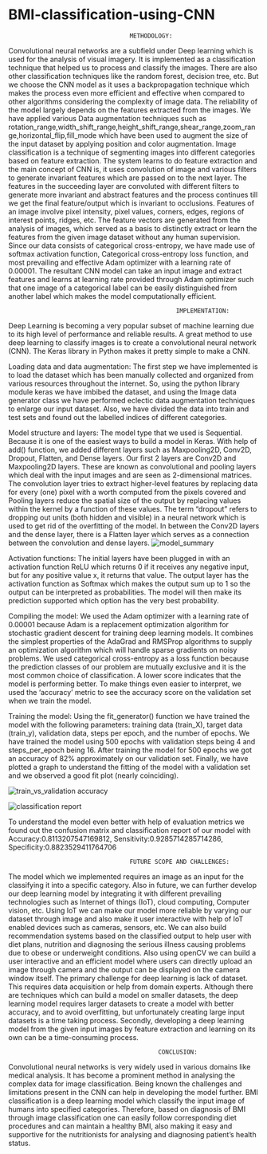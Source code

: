 # BMI-classification-using-CNN
                                      METHODOLOGY:
Convolutional neural networks are a subfield under Deep learning which is used for the analysis of visual imagery. It is implemented as a classification technique that helped us to process and classify the images. There are also other classification techniques like the random forest, decision tree, etc. But we choose the CNN model as it uses a backpropagation technique which makes the process even more efficient and effective when compared to other algorithms considering the complexity of image data. The reliability of the model largely depends on the features extracted from the images.
We have applied various Data augmentation techniques such as rotation_range,width_shift_range,height_shift_range,shear_range,zoom_range,horizontal_flip,fill_mode which have been used to augment the size of the input dataset by applying position and color augmentation.
Image classification is a technique of segmenting images into different categories based on feature extraction. The system learns to do feature extraction and the main concept of CNN is, it uses convolution of image and various filters to generate invariant features which are passed on to the next layer. The features in the succeeding layer are convoluted with different filters to generate more invariant and abstract features and the process continues till we get the final feature/output which is invariant to occlusions. Features of an image involve pixel intensity, pixel values, corners, edges, regions of interest points, ridges, etc. The feature vectors are generated from the analysis of images, which served as a basis to distinctly extract or learn the features from the given image dataset without any human supervision. Since our data consists of categorical cross-entropy, we have made use of softmax activation function, Categorical cross-entropy loss function, and most prevailing and effective Adam optimizer with a learning rate of 0.00001. The resultant CNN model can take an input image and extract features and learns at learning rate provided through Adam optimizer such that one image of a categorical label can be easily distinguished from another label which makes the model computationally efficient.
                                                   
                                                   IMPLEMENTATION:
Deep Learning is becoming a very popular subset of machine learning due to its high level of performance and reliable results. A great method to use deep learning to classify images is to create a convolutional neural network (CNN). The Keras library in Python makes it pretty simple to make a CNN.

Loading data and data augmentation:
The first step we have implemented is to load the dataset which has been manually collected and organized from various resources throughout the internet. So, using the python library module keras we have imbibed the dataset, and using the Image data generator class we have performed eclectic data augmentation techniques to enlarge our input dataset. Also, we have divided the data into train and test sets and found out the labelled indices of different categories.

Model structure and layers:
The model type that we used is Sequential. Because it is one of the easiest ways to build a model in Keras. With help of add() function, we added different layers such as Maxpooling2D, Conv2D, Dropout, Flatten, and Dense layers.
Our first 2 layers are Conv2D and Maxpooling2D layers. These are known as convolutional and pooling layers which deal with the input images and are seen as 2-dimensional matrices. The convolution layer tries to extract higher-level features by replacing data for every (one) pixel with a worth computed from the pixels covered and Pooling layers reduce the spatial size of the output by replacing values within the kernel by a function of these values.
The term “dropout” refers to dropping out units (both hidden and visible) in a neural network which is used to get rid of the overfitting of the model.
In between the Conv2D layers and the dense layer, there is a Flatten layer which serves as a connection between the convolution and dense layers.
![model_summary](https://github.com/Krisshvamsi/Predictive-Analysis-of-BMI-using-captured-Image-Analysis-with-Covolutional-Neural-Network/blob/main/model_summary.PNG)
 
Activation functions:
The initial layers have been plugged in with an activation function ReLU which returns 0 if it receives any negative input, but for any positive value x, it returns that value.
The output layer has the activation function as Softmax which makes the output sum up to 1 so the output can be interpreted as probabilities. The model will then make its prediction supported which option has the very best probability.

Compiling the model:
We used the Adam optimizer with a learning rate of 0.00001 because Adam is a replacement optimization algorithm for stochastic gradient descent for training deep learning models. It combines the simplest properties of the AdaGrad and RMSProp algorithms to supply an optimization algorithm which will handle sparse gradients on noisy problems. We used categorical cross-entropy as a loss function because the prediction classes of our problem are mutually exclusive and it is the most common choice of classification. A lower score indicates that the model is performing better.
To make things even easier to interpret, we used the ‘accuracy’ metric to see the accuracy score on the validation set when we train the model.

Training the model:
Using the fit_generator() function we have trained the model with the following parameters: training data (train_X), target data (train_y), validation data, steps per epoch, and the number of epochs.
We have trained the model using 500 epochs with validation steps being 4 and steps_per_epoch being 16. After training the model for 500 epochs we got an accuracy of 82% approximately on our validation set. Finally, we have plotted a graph to understand the fitting of the model with a validation set and we observed a good fit plot (nearly coinciding).

![train_vs_validation accuracy](https://github.com/Krisshvamsi/Predictive-Analysis-of-BMI-using-captured-Image-Analysis-with-Covolutional-Neural-Network/blob/main/Final_metrics.PNG)

![classification report](https://github.com/Krisshvamsi/Predictive-Analysis-of-BMI-using-captured-Image-Analysis-with-Covolutional-Neural-Network/blob/main/Classification_report.PNG)

To understand the model even better with help of evaluation metrics we found out the confusion matrix and classification report of our model with 
Accuracy:0.8113207547169812,
Sensitivity:0.9285714285714286,
Specificity:0.8823529411764706

                                      FUTURE SCOPE AND CHALLENGES:
The model which we implemented requires an image as an input for the classifying it into a specific category. Also in future, we can further develop our deep learning model by integrating it with different prevailing technologies such as Internet of things (IoT), cloud computing, Computer vision, etc. Using IoT we can make our model more reliable by varying our dataset through image and also make it user interactive with help of IoT enabled devices such as cameras, sensors, etc. We can also build recommendation systems based on the classified output to help user with diet plans, nutrition and diagnosing the serious illness causing problems due to obese or underweight conditions. Also using openCV we can build a user interactive and an efficient model where users can directly upload an image through camera and the output can be displayed on the camera window itself. 
The primary challenge for deep learning is lack of dataset. This requires data acquisition or help from domain experts. Although there are techniques which can build a model on smaller datasets, the deep learning model requires larger datasets to create a model with better accuracy, and to avoid overfitting, but unfortunately creating large input datasets is a time taking process. 
Secondly, developing a deep learning model from the given input images by feature extraction and learning on its own can be a time-consuming process.

                                              CONCLUSION:
Convolutional neural networks is very widely used in various domains like medical analysis. It has become a prominent method in analysing the complex data for image classification. Being known the challenges and limitations present in the CNN can help in developing the model further. BMI classification is a deep learning model which classify the input image of humans into specified categories. Therefore, based on diagnosis of BMI through image classification one can easily follow corresponding diet procedures and can maintain a healthy BMI, also making it easy and supportive for the nutritionists for analysing and diagnosing patient’s health status.
